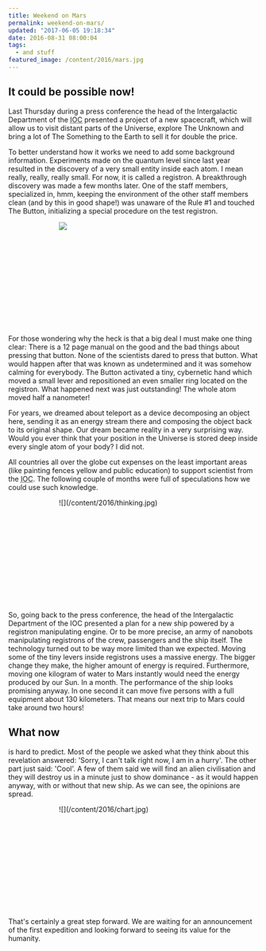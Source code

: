 ```yaml
---
title: Weekend on Mars
permalink: weekend-on-mars/
updated: "2017-06-05 19:18:34"
date: 2016-08-31 08:00:04
tags:
  - and stuff
featured_image: /content/2016/mars.jpg
---
```


## It could be possible now!

Last Thursday during a press conference the head of the Intergalactic Department of the <abbr title="Internation Organization of Cosmos">IOC</abbr> presented a project of a new spacecraft, which will allow us to visit distant parts of the Universe, explore The Unknown and bring a lot of The Something to the Earth to sell it for double the price.

<!-- more -->

To better understand how it works we need to add some background information. Experiments made on the quantum level since last year resulted in the discovery of a very small entity inside each atom. I mean really, really, really small. For now, it is called a registron. A breakthrough discovery was made a few months later. One of the staff members, specialized in, hmm, keeping the environment of the other staff members clean (and by this in good shape!) was unaware of the Rule #1 and touched The Button, initializing a special procedure on the test registron.

<div style="max-width:300px; min-height:212px; margin:0 auto">

![](/content/2016/dont-touch.jpg)

</div>

For those wondering why the heck is that a big deal I must make one thing clear: There is a 12 page manual on the good and the bad things about pressing that button. None of the scientists dared to press that button. What would happen after that was known as undetermined and it was somehow calming for everybody. The Button activated a tiny, cybernetic hand which moved a small lever and repositioned an even smaller ring located on the registron. What happened next was just outstanding! The whole atom moved half a nanometer!

For years, we dreamed about teleport as a device decomposing an object here, sending it as an energy stream there and composing the object back to its original shape.
Our dream became reality in a very surprising way. Would you ever think that your position in the Universe is stored deep inside every single atom of your body? I did not.

All countries all over the globe cut expenses on the least important areas (like painting fences yellow and public education) to support scientist from the <abbr title="Internation Organization of Cosmos">IOC</abbr>. The following couple of months were full of speculations how we could use such knowledge.

<div style="max-width:300px; min-height:212px; margin:0 auto">
![](/content/2016/thinking.jpg)
</div>

So, going back to the press conference, the head of the Intergalactic Department of the IOC presented a plan for a new ship powered by a registron manipulating engine. Or to be more precise, an army of nanobots manipulating registrons of the crew, passengers and the ship itself. The technology turned out to be way more limited than we expected. Moving some of the tiny levers inside registrons uses a massive energy. The bigger change they make, the higher amount of energy is required. Furthermore, moving one kilogram of water to Mars instantly would need the energy produced by our Sun. In a month.
The performance of the ship looks promising anyway. In one second it can move five persons with a full equipment about 130 kilometers. That means our next trip to Mars could take around two hours!

## What now

is hard to predict. Most of the people we asked what they think about this revelation answered: 'Sorry, I can't talk right now, I am in a hurry'. The other part just said: 'Cool'. A few of them said we will find an alien civilisation and they will destroy us in a minute just to show dominance - as it would happen anyway, with or without that new ship.
As we can see, the opinions are spread.

<div style="max-width:300px; min-height:212px; margin:0 auto">
![](/content/2016/chart.jpg)
</div>

That's certainly a great step forward. We are waiting for an announcement of the first expedition and looking forward to seeing its value for the humanity.
